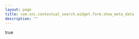```yaml
---
layout: page
title: com.snc.contextual_search.widget.form.show_meta_data
description: ""
---
```

true